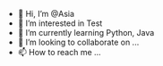 - 👋 Hi, I’m @Asia
- 👀 I’m interested in Test
- 🌱 I’m currently learning Python, Java
- 💞️ I’m looking to collaborate on ...
- 📫 How to reach me ...

<!---
Asia-gif/Asia-gif is a ✨ special ✨ repository because its `README.md` (this file) appears on your GitHub profile.
You can click the Preview link to take a look at your changes.
--->
